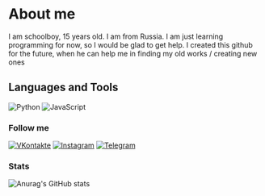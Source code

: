 # About me
I am schoolboy, 15 years old. I am from Russia. I am just learning programming for now, so I would be glad to get help. I created this github for the future, when he can help me in finding my old works / creating new ones

## Languages and Tools
![Python](https://img.shields.io/badge/Python-090909?style=for-the-badge&logo=python)
![JavaScript](https://img.shields.io/badge/JavaScript-090909?style=for-the-badge&logo=JavaScript)
### Follow me
[![VKontakte](https://img.shields.io/badge/Vkontakte-090909?style=for-the-badge&logo=Vk)](https://vk.com/p.ponkin)
[![Instagram](https://img.shields.io/badge/Instagram-090909?style=for-the-badge&logo=Instagram)](https://www.instagram.com/ponkin.p)
[![Telegram](https://img.shields.io/badge/Telegram-090909?style=for-the-badge&logo=Telegram)](https://t.me/pponkin)

### Stats
![Anurag's GitHub stats](https://github-readme-stats.vercel.app/api?username=aFFenci&count_private=true&show_icons=true)
